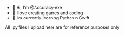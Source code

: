 - 👋 Hi, I’m @Accuracy-exe
- 👀 I love creating games and coding
- 🌱 I’m currently learning Python n Swift

All .py files I upload here are for reference purposes only
